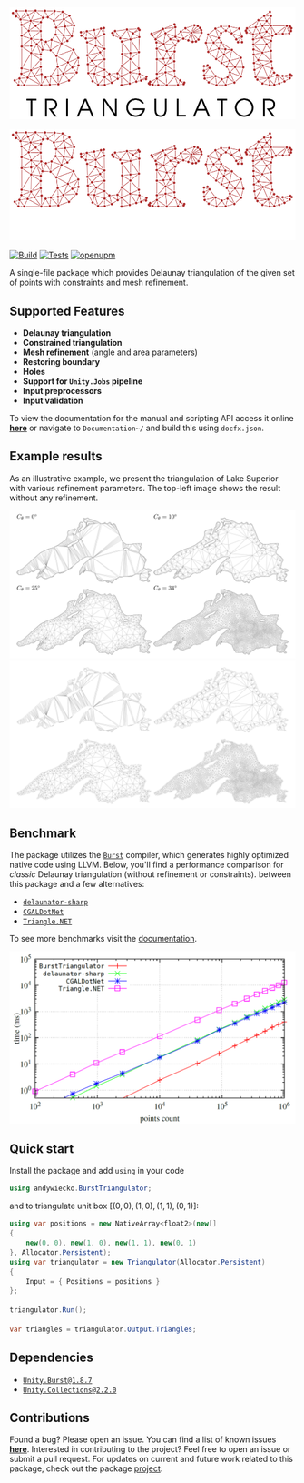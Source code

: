  
<p align="center"><img src="Documentation~/images/burst-triangulator-logo-light-mode.svg#gh-light-mode-only"/></p>
<p align="center"><img src="Documentation~/images/burst-triangulator-logo-dark-mode.svg#gh-dark-mode-only"/></p>

[![Build](https://github.com/andywiecko/BurstTriangulator/actions/workflows/build.yml/badge.svg)](https://github.com/andywiecko/BurstTriangulator/actions/workflows/build.yml)
[![Tests](https://github.com/andywiecko/BurstTriangulator/actions/workflows/test.yml/badge.svg)](https://github.com/andywiecko/BurstTriangulator/actions/workflows/test.yml)
[![openupm](https://img.shields.io/npm/v/com.andywiecko.burst.triangulator?label=openupm&registry_uri=https://package.openupm.com)](https://openupm.com/packages/com.andywiecko.burst.triangulator/)

A single-file package which provides Delaunay triangulation of the given set of points with constraints and mesh refinement.

## Supported Features

- **Delaunay triangulation**
- **Constrained triangulation**
- **Mesh refinement** (angle and area parameters)
- **Restoring boundary**
- **Holes**
- **Support for `Unity.Jobs` pipeline**
- **Input preprocessors**
- **Input validation**

To view the documentation for the manual and scripting API access it online [**here**][manual] or navigate to `Documentation~/` and build this using `docfx.json`.

## Example results

As an illustrative example, we present the triangulation of Lake Superior with various refinement parameters. The top-left image shows the result without any refinement.

![lake-preview-light](Documentation~/images/lake-preview-light.png#gh-light-mode-only)
![lake-preview-dark](Documentation~/images/lake-preview-dark.png#gh-dark-mode-only)

## Benchmark

The package utilizes the [`Burst`][burst] compiler, which generates highly optimized native code using LLVM.
Below, you'll find a performance comparison for *classic* Delaunay triangulation (without refinement or constraints).
between this package and a few alternatives:

- [`delaunator-sharp`][delaunator-sharp]
- [`CGALDotNet`][cgaldotnet]
- [`Triangle.NET`][triangle-net]

To see more benchmarks visit the [documentation][benchmark].

![Delaunay Benchmark](Documentation~/images/benchmark.png)

## Quick start

Install the package and add `using` in your code

```csharp
using andywiecko.BurstTriangulator;
```

and to triangulate unit box $[(0, 0), (1, 0), (1, 1), (0, 1)]$:

```csharp
using var positions = new NativeArray<float2>(new[]
{ 
    new(0, 0), new(1, 0), new(1, 1), new(0, 1) 
}, Allocator.Persistent);
using var triangulator = new Triangulator(Allocator.Persistent)
{
    Input = { Positions = positions }
};

triangulator.Run();

var triangles = triangulator.Output.Triangles;
```

## Dependencies

- [`Unity.Burst@1.8.7`][burst]
- [`Unity.Collections@2.2.0`][collections]

## Contributions

Found a bug? Please open an issue. You can find a list of known issues [**here**][issues]. Interested in contributing to the project? Feel free to open an issue or submit a pull request. For updates on current and future work related to this package, check out the package [project].

[manual]: https://andywiecko.github.io/BurstTriangulator
[issues]: https://andywiecko.github.io/BurstTriangulator/manual/known-issues.html
[benchmark]: https://andywiecko.github.io/BurstTriangulator/manual/benchmark.html
[project]: https://github.com/andywiecko/BurstTriangulator/projects
[burst]: https://docs.unity3d.com/Packages/com.unity.burst@1.8/
[delaunator-sharp]: https://github.com/nol1fe/delaunator-sharp/
[cgaldotnet]: https://github.com/Scrawk/CGALDotNet
[triangle-net]: https://github.com/wo80/Triangle.NET
[collections]: https://docs.unity3d.com/Packages/com.unity.collections@2.2

